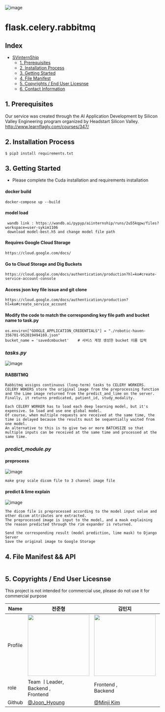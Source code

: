 ![image](https://user-images.githubusercontent.com/53938323/180675642-09d2cefd-7561-4f33-9011-dd6648578728.png)



# flask.celery.rabbitmq
## Index
- [SVinternShip](#SVinternShip)
  - [1. Prerequisites](#1-prerequisites)
  - [2. Installation Process](#2-installation-process)
  - [3. Getting Started](#3-getting-started)
  - [4. File Manifest](#4-file-manifest)
  - [5. Copyrights / End User Licesnse](#5-copyrights--end-user-licesnse)
  - [6. Contact Information](#6-contact-information)

## 1. Prerequisites

Our service was created through the AI Application Development by Silicon Valley Engineering program organized by Headstart Silicon Valley.
http://www.learnflagly.com/courses/347/

## 2. Installation Process

```
$ pip3 install requirements.txt
```

## 3. Getting Started
- Please complete the Cuda installation and requirements installation


#### docker build

    docker-compose up --build
    
    
#### model load

     wandb link : https://wandb.ai/pypyp/aiinternship/runs/2u55kqpw/files?workspace=user-sykim1106
     download model-best.h5 and change model file path

#### Requires Google Cloud Storage

    https://cloud.google.com/docs/

#### Go to Cloud Storage and Dig Buckets
    

    https://cloud.google.com/docs/authentication/production?hl=ko#create-service-account-console

    
#### Access json key file issue and git clone
    

    https://cloud.google.com/docs/authentication/production?hl=ko#create_service_account

    
    
#### Modify the code to match the corresponding key file path and bucket name to task.py
    
    os.environ["GOOGLE_APPLICATION_CREDENTIALS"] = "./robotic-haven-356701-952019494169.json"
    bucket_name = 'savedcmbucket'    # 서비스 계정 생성한 bucket 이름 입력
        
### *tasks.py*

![image](https://user-images.githubusercontent.com/53938323/180138287-48fe799d-9f3a-4422-afcf-13a85657cce2.png)

#### RABBITMQ

    Rabbitmq assigns continuous (long-term) tasks to CELERY WORKERS.
    CELERY WOKERS store the original image from the preprocessing function and the Lime image returned from the predict_and_lime on the server.
    Finally, it returns predicated, patient_id, study_modality.
    
    Each CELERY WORKER has to load each deep learning model, but it's expensive. So load and use one global model.
    Of course, when multiple requests are received at the same time, the time is delayed because the results must be sequentially waited from one model.
    An alternative to this is to give two or more BATCHSIZE so that multiple inputs can be received at the same time and processed at the same time.
    
    
### *predict_module.py*


#### preprocess

![image](https://user-images.githubusercontent.com/53938323/180136039-a29d5f12-3736-44fa-87b6-1813e01cccca.png)

    make gray scale dicom file to 3 channel image file



#### predict & lime explain

   
![image](https://user-images.githubusercontent.com/53938323/180142309-80089304-7b9c-43cf-a973-3ab5c465d471.png)



    The dicom file is preprocessed according to the model input value and other dicom attributes are extracted.
    The preprocessed image is input to the model, and a mask explaining the reason predicted through the rim expander is returned.

    Send the corresponding result (model prediction, lime mask) to Django Server
    Save the original image to Google Storage
    

## 4. File Manifest && API
```

```


## 5. Copyrights / End User Licesnse

This project is not intended for commercial use, please do not use it for commercial purpose
   
| Name    | 전준형                                        |김민지                               | 김성윤                                        | 김정원                                    | 전경희                               |
| ------- | --------------------------------------------- | ------------------------------------ | --------------------------------------------- | --------------------------------------- | --------------------------------------------- |
| Profile | <img width="200px" src="https://user-images.githubusercontent.com/53938323/181186519-97376af4-dec2-4266-b481-84476a7b08cf.png" />|<img width="200px" src="https://user-images.githubusercontent.com/53938323/181186658-5fa337ab-1073-40c1-ba1f-821eca61a241.png" />| <img width="200px" src="https://user-images.githubusercontent.com/53938323/181186805-e25768c2-b5b3-4af1-9ebe-f4ab31eba8f0.png" />| <img width="200px" src="https://user-images.githubusercontent.com/53938323/181186873-68715eac-5ba7-4084-aed6-613461addf37.png" />| <img width="200px" src="https://user-images.githubusercontent.com/53938323/181186909-add7aa9e-40ba-4822-98dc-994f21c2c455.png" />|
| role    | Team ㅣLeader, <br>Backend , <br>Frontend                  | Frontend , <br>Backend                      | ML                                | Frontend | Backend |
| Github  | [@Joon_Hyoung](https://github.com/Gitko97) | [@Minji Kim](https://github.com/minji1289) | [@sykim1106](https://github.com/hanueluni1106) | [@grdnr13](https://github.com/grdnr13) |  [@kjeon0901](https://github.com/kjeon0901) |
